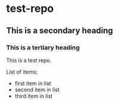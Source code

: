 # test-repo
## This is a secondary heading
### This is a tertiary heading
This is a test repo.

List of items:
* first item in list
* second item in list
* third item in list
